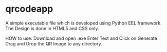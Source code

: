 # qrcodeapp

A simple executable file which is developed using Python EEL framework.
The Design is done in HTML5 and CSS only.

HOW to use:
  Download and open .exe
  Enter Text and Click on Generate
  Drag and Drop the QR Image to any directory.
